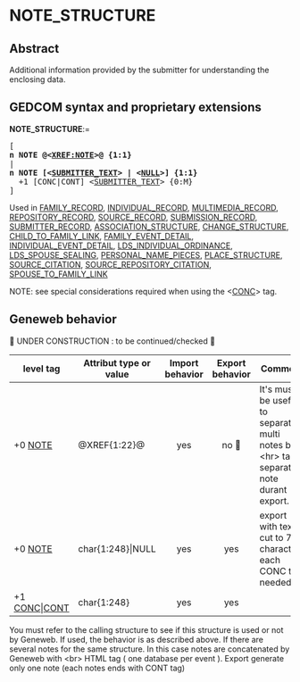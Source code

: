 ﻿<!-- licence GPL V2, cf https://github.com/TitiFix/geneweb -->
# NOTE_STRUCTURE
## Abstract
Additional information provided by the submitter for understanding the enclosing data.


## GEDCOM syntax and proprietary extensions

**NOTE_STRUCTURE**:=
<pre>
[
<b>n NOTE @&lt;<a href=Ged.XREF_NOTE.md>XREF:NOTE</a>&gt;@ {1:1}</b>
|
<b>n NOTE [&lt;<a href=Ged.SUBMITTER_TEXT.md>SUBMITTER_TEXT</a>&gt; | &lt;<a href=Ged.NULL.md>NULL</a>&gt;] {1:1}</b>
  +1 [CONC|CONT] &lt;<a href=Ged.SUBMITTER_TEXT.md>SUBMITTER_TEXT</a>&gt; {0:M}
]
</pre>
Used in <a href=Ged.FAMILY_RECORD.md>FAMILY_RECORD</a>, <a href=Ged.INDIVIDUAL_RECORD.md>INDIVIDUAL_RECORD</a>, <a href=Ged.MULTIMEDIA_RECORD.md>MULTIMEDIA_RECORD</a>, <a href=Ged.REPOSITORY_RECORD.md>REPOSITORY_RECORD</a>, <a href=Ged.SOURCE_RECORD.md>SOURCE_RECORD</a>, <a href=Ged.SUBMISSION_RECORD.md>SUBMISSION_RECORD</a>, <a href=Ged.SUBMITTER_RECORD.md>SUBMITTER_RECORD</a>, <a href=Ged.ASSOCIATION_STRUCTURE.md>ASSOCIATION_STRUCTURE</a>, <a href=Ged.CHANGE_STRUCTURE.md>CHANGE_STRUCTURE</a>, <a href=Ged.CHILD_TO_FAMILY_LINK.md>CHILD_TO_FAMILY_LINK</a>, <a href=Ged.FAMILY_EVENT_DETAIL.md>FAMILY_EVENT_DETAIL</a>, <a href=Ged.INDIVIDUAL_EVENT_DETAIL.md>INDIVIDUAL_EVENT_DETAIL</a>, <a href=Ged.LDS_INDIVIDUAL_ORDINANCE.md>LDS_INDIVIDUAL_ORDINANCE</a>, <a href=Ged.LDS_SPOUSE_SEALING.md>LDS_SPOUSE_SEALING</a>, <a href=Ged.PERSONAL_NAME_PIECES.md>PERSONAL_NAME_PIECES</a>, <a href=Ged.PLACE_STRUCTURE.md>PLACE_STRUCTURE</a>, <a href=Ged.SOURCE_CITATION.md>SOURCE_CITATION</a>, <a href=Ged.SOURCE_REPOSITORY_CITATION.md>SOURCE_REPOSITORY_CITATION</a>, <a href=Ged.SPOUSE_TO_FAMILY_LINK.md>SPOUSE_TO_FAMILY_LINK</a><br />


NOTE: see special considerations required when using the &lt;<a href=Ged.GLOSSARY.md#conc>CONC</a>&gt; tag.

## Geneweb behavior


🚧 UNDER CONSTRUCTION : to be continued/checked 🚧 



level tag  | Attribut type or value | Import behavior | Export behavior  | Comment 
---------- | ------------- | :---------------: | :-----------------:| -----------
+0 <a href=Ged.GLOSSARY.md#note>NOTE</a> | @XREF{1:22}@ | yes | no &#x1F4CD; | It's must be useful to separate multi notes by &lt;hr&gt; tag separate note durant export.
+0 <a href=Ged.GLOSSARY.md#note>NOTE</a> | char{1:248}\|NULL | yes | yes | export with text cut to 78 characters each CONC tag needed.
+1 <a href=Ged.GLOSSARY.md#conc>CONC</a>\|<a href=Ged.GLOSSARY.md#cont>CONT</a> | char{1:248} | yes | yes | 

You must refer to the calling structure to see if this structure is used or not by Geneweb. If used, the behavior is as described above. If there are several notes for the same structure. In this case notes are concatenated by Geneweb with &lt;br&gt; HTML tag ( one database per event ). Export generate only one note (each notes ends with CONT tag)


